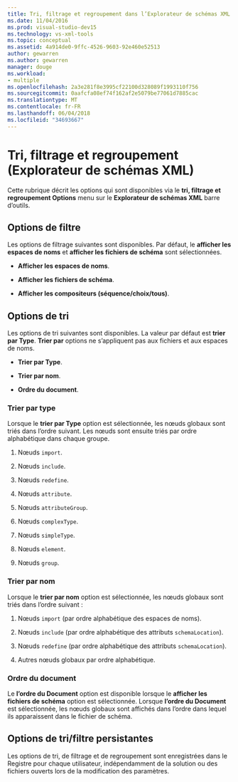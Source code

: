 ```yaml
---
title: Tri, filtrage et regroupement dans l’Explorateur de schémas XML
ms.date: 11/04/2016
ms.prod: visual-studio-dev15
ms.technology: vs-xml-tools
ms.topic: conceptual
ms.assetid: 4a914de0-9ffc-4526-9603-92e460e52513
author: gewarren
ms.author: gewarren
manager: douge
ms.workload:
- multiple
ms.openlocfilehash: 2a3e281f8e3995cf22100d328089f1993110f756
ms.sourcegitcommit: 0aafcfa08ef74f162af2e5079be77061d7885cac
ms.translationtype: MT
ms.contentlocale: fr-FR
ms.lasthandoff: 06/04/2018
ms.locfileid: "34693667"
---
```

# <a name="sorting-filtering-and-grouping-xml-schema-explorer"></a>Tri, filtrage et regroupement (Explorateur de schémas XML)

Cette rubrique décrit les options qui sont disponibles via le **tri, filtrage et regroupement Options** menu sur le **Explorateur de schémas XML** barre d’outils.

## <a name="filter-options"></a>Options de filtre

 Les options de filtrage suivantes sont disponibles. Par défaut, le **afficher les espaces de noms** et **afficher les fichiers de schéma** sont sélectionnées.

-   **Afficher les espaces de noms**.

-   **Afficher les fichiers de schéma**.

-   **Afficher les compositeurs (séquence/choix/tous)**.

## <a name="sorting-options"></a>Options de tri

 Les options de tri suivantes sont disponibles. La valeur par défaut est **trier par Type**. **Trier par** options ne s’appliquent pas aux fichiers et aux espaces de noms.

-   **Trier par Type**.

-   **Trier par nom**.

-   **Ordre du document**.

### <a name="sort-by-type"></a>Trier par type

 Lorsque le **trier par Type** option est sélectionnée, les nœuds globaux sont triés dans l’ordre suivant. Les nœuds sont ensuite triés par ordre alphabétique dans chaque groupe.

1.  Nœuds `import`.

2.  Nœuds `include`.

3.  Nœuds `redefine`.

4.  Nœuds `attribute`.

5.  Nœuds `attributeGroup`.

6.  Nœuds `complexType`.

7.  Nœuds `simpleType`.

8.  Nœuds `element`.

9. Nœuds `group`.

### <a name="sort-by-name"></a>Trier par nom

 Lorsque le **trier par nom** option est sélectionnée, les nœuds globaux sont triés dans l’ordre suivant :

1.  Nœuds `import` (par ordre alphabétique des espaces de noms).

2.  Nœuds `include` (par ordre alphabétique des attributs `schemaLocation`).

3.  Nœuds `redefine` (par ordre alphabétique des attributs `schemaLocation`).

4.  Autres nœuds globaux par ordre alphabétique.

### <a name="document-order"></a>Ordre du document

 Le **l’ordre du Document** option est disponible lorsque le **afficher les fichiers de schéma** option est sélectionnée. Lorsque **l’ordre du Document** est sélectionnée, les nœuds globaux sont affichés dans l’ordre dans lequel ils apparaissent dans le fichier de schéma.

## <a name="persisting-sortfilter-options"></a>Options de tri/filtre persistantes

 Les options de tri, de filtrage et de regroupement sont enregistrées dans le Registre pour chaque utilisateur, indépendamment de la solution ou des fichiers ouverts lors de la modification des paramètres.